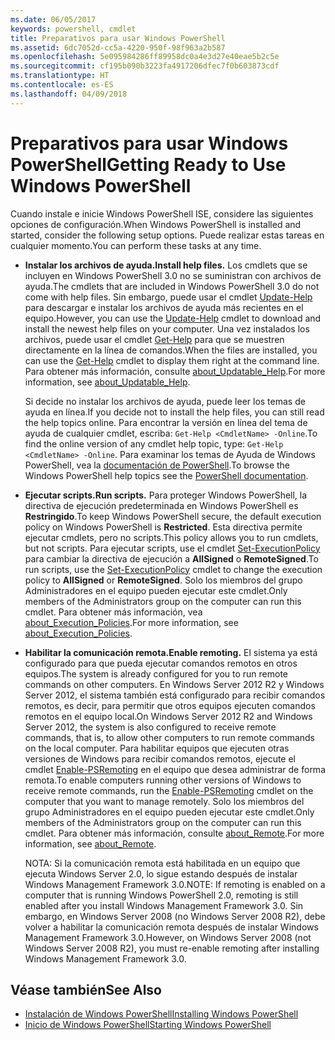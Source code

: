 ```yaml
---
ms.date: 06/05/2017
keywords: powershell, cmdlet
title: Preparativos para usar Windows PowerShell
ms.assetid: 6dc7052d-cc5a-4220-950f-98f963a2b587
ms.openlocfilehash: 5e095984286ff89958dc0a4e3d27e40eae5b2c5e
ms.sourcegitcommit: cf195b090b3223fa4917206dfec7f0b603873cdf
ms.translationtype: HT
ms.contentlocale: es-ES
ms.lasthandoff: 04/09/2018
---
```

# <a name="getting-ready-to-use-windows-powershell"></a><span data-ttu-id="dd6cc-103">Preparativos para usar Windows PowerShell</span><span class="sxs-lookup"><span data-stu-id="dd6cc-103">Getting Ready to Use Windows PowerShell</span></span>
<span data-ttu-id="dd6cc-104">Cuando instale e inicie Windows PowerShell ISE, considere las siguientes opciones de configuración.</span><span class="sxs-lookup"><span data-stu-id="dd6cc-104">When Windows PowerShell is installed and started, consider the following setup options.</span></span> <span data-ttu-id="dd6cc-105">Puede realizar estas tareas en cualquier momento.</span><span class="sxs-lookup"><span data-stu-id="dd6cc-105">You can perform these tasks at any time.</span></span>

- <span data-ttu-id="dd6cc-106">**Instalar los archivos de ayuda.**</span><span class="sxs-lookup"><span data-stu-id="dd6cc-106">**Install help files.**</span></span> <span data-ttu-id="dd6cc-107">Los cmdlets que se incluyen en Windows PowerShell 3.0 no se suministran con archivos de ayuda.</span><span class="sxs-lookup"><span data-stu-id="dd6cc-107">The cmdlets that are included in Windows PowerShell 3.0 do not come with help files.</span></span> <span data-ttu-id="dd6cc-108">Sin embargo, puede usar el cmdlet [Update-Help](/powershell/module/microsoft.powershell.core/update-help) para descargar e instalar los archivos de ayuda más recientes en el equipo.</span><span class="sxs-lookup"><span data-stu-id="dd6cc-108">However, you can use the [Update-Help](/powershell/module/microsoft.powershell.core/update-help) cmdlet to download and install the newest help files on your computer.</span></span> <span data-ttu-id="dd6cc-109">Una vez instalados los archivos, puede usar el cmdlet [Get-Help](/powershell/module/microsoft.powershell.core/get-help) para que se muestren directamente en la línea de comandos.</span><span class="sxs-lookup"><span data-stu-id="dd6cc-109">When the files are installed, you can use the [Get-Help](/powershell/module/microsoft.powershell.core/get-help) cmdlet to display them right at the command line.</span></span> <span data-ttu-id="dd6cc-110">Para obtener más información, consulte [about_Updatable_Help](/powershell/module/microsoft.powershell.core/about/about_updatable_help).</span><span class="sxs-lookup"><span data-stu-id="dd6cc-110">For more information, see [about_Updatable_Help](/powershell/module/microsoft.powershell.core/about/about_updatable_help).</span></span>

    <span data-ttu-id="dd6cc-111">Si decide no instalar los archivos de ayuda, puede leer los temas de ayuda en línea.</span><span class="sxs-lookup"><span data-stu-id="dd6cc-111">If you decide not to install the help files, you can still read the help topics online.</span></span> <span data-ttu-id="dd6cc-112">Para encontrar la versión en línea del tema de ayuda de cualquier cmdlet, escriba: `Get-Help <CmdletName> -Online`.</span><span class="sxs-lookup"><span data-stu-id="dd6cc-112">To find the online version of any cmdlet help topic, type: `Get-Help <CmdletName> -Online`.</span></span> <span data-ttu-id="dd6cc-113">Para examinar los temas de Ayuda de Windows PowerShell, vea la [documentación de PowerShell](/powershell/scripting).</span><span class="sxs-lookup"><span data-stu-id="dd6cc-113">To browse the Windows PowerShell help topics see the [PowerShell documentation](/powershell/scripting).</span></span>

- <span data-ttu-id="dd6cc-114">**Ejecutar scripts.**</span><span class="sxs-lookup"><span data-stu-id="dd6cc-114">**Run scripts.**</span></span> <span data-ttu-id="dd6cc-115">Para proteger Windows PowerShell, la directiva de ejecución predeterminada en Windows PowerShell es **Restringido**.</span><span class="sxs-lookup"><span data-stu-id="dd6cc-115">To keep Windows PowerShell secure, the default execution policy on Windows PowerShell is **Restricted**.</span></span> <span data-ttu-id="dd6cc-116">Esta directiva permite ejecutar cmdlets, pero no scripts.</span><span class="sxs-lookup"><span data-stu-id="dd6cc-116">This policy allows you to run cmdlets, but not scripts.</span></span> <span data-ttu-id="dd6cc-117">Para ejecutar scripts, use el cmdlet [Set-ExecutionPolicy](/powershell/module/microsoft.powershell.security/set-executionpolicy) para cambiar la directiva de ejecución a **AllSigned** o **RemoteSigned**.</span><span class="sxs-lookup"><span data-stu-id="dd6cc-117">To run scripts, use the [Set-ExecutionPolicy](/powershell/module/microsoft.powershell.security/set-executionpolicy) cmdlet to change the execution policy to **AllSigned** or **RemoteSigned**.</span></span> <span data-ttu-id="dd6cc-118">Solo los miembros del grupo Administradores en el equipo pueden ejecutar este cmdlet.</span><span class="sxs-lookup"><span data-stu-id="dd6cc-118">Only members of the Administrators group on the computer can run this cmdlet.</span></span> <span data-ttu-id="dd6cc-119">Para obtener más información, vea [about_Execution_Policies](/powershell/module/microsoft.powershell.core/about/about_execution_policies).</span><span class="sxs-lookup"><span data-stu-id="dd6cc-119">For more information, see [about_Execution_Policies](/powershell/module/microsoft.powershell.core/about/about_execution_policies).</span></span>

- <span data-ttu-id="dd6cc-120">**Habilitar la comunicación remota.**</span><span class="sxs-lookup"><span data-stu-id="dd6cc-120">**Enable remoting.**</span></span> <span data-ttu-id="dd6cc-121">El sistema ya está configurado para que pueda ejecutar comandos remotos en otros equipos.</span><span class="sxs-lookup"><span data-stu-id="dd6cc-121">The system is already configured for you to run remote commands on other computers.</span></span> <span data-ttu-id="dd6cc-122">En Windows Server 2012 R2 y Windows Server 2012, el sistema también está configurado para recibir comandos remotos, es decir, para permitir que otros equipos ejecuten comandos remotos en el equipo local.</span><span class="sxs-lookup"><span data-stu-id="dd6cc-122">On Windows Server 2012 R2 and Windows Server 2012, the system is also configured to receive remote commands, that is, to allow other computers to run remote commands on the local computer.</span></span> <span data-ttu-id="dd6cc-123">Para habilitar equipos que ejecuten otras versiones de Windows para recibir comandos remotos, ejecute el cmdlet [Enable-PSRemoting](/powershell/module/microsoft.powershell.core/enable-psremoting) en el equipo que desea administrar de forma remota.</span><span class="sxs-lookup"><span data-stu-id="dd6cc-123">To enable computers running other versions of Windows to receive remote commands, run the [Enable-PSRemoting](/powershell/module/microsoft.powershell.core/enable-psremoting) cmdlet on the computer that you want to manage remotely.</span></span> <span data-ttu-id="dd6cc-124">Solo los miembros del grupo Administradores en el equipo pueden ejecutar este cmdlet.</span><span class="sxs-lookup"><span data-stu-id="dd6cc-124">Only members of the Administrators group on the computer can run this cmdlet.</span></span> <span data-ttu-id="dd6cc-125">Para obtener más información, consulte [about_Remote](/powershell/module/microsoft.powershell.core/about/about_remote).</span><span class="sxs-lookup"><span data-stu-id="dd6cc-125">For more information, see [about_Remote](/powershell/module/microsoft.powershell.core/about/about_remote).</span></span>

    <span data-ttu-id="dd6cc-126">NOTA: Si la comunicación remota está habilitada en un equipo que ejecuta Windows Server 2.0, lo sigue estando después de instalar Windows Management Framework 3.0.</span><span class="sxs-lookup"><span data-stu-id="dd6cc-126">NOTE: If remoting is enabled on a computer that is running Windows PowerShell 2.0, remoting is still enabled after you install Windows Management Framework 3.0.</span></span> <span data-ttu-id="dd6cc-127">Sin embargo, en Windows Server 2008 (no Windows Server 2008 R2), debe volver a habilitar la comunicación remota después de instalar Windows Management Framework 3.0.</span><span class="sxs-lookup"><span data-stu-id="dd6cc-127">However, on Windows Server 2008 (not Windows Server 2008 R2), you must re-enable remoting after installing Windows Management Framework 3.0.</span></span>

## <a name="see-also"></a><span data-ttu-id="dd6cc-128">Véase también</span><span class="sxs-lookup"><span data-stu-id="dd6cc-128">See Also</span></span>
- [<span data-ttu-id="dd6cc-129">Instalación de Windows PowerShell</span><span class="sxs-lookup"><span data-stu-id="dd6cc-129">Installing Windows PowerShell</span></span>](../setup/Installing-Windows-PowerShell.md)
- [<span data-ttu-id="dd6cc-130">Inicio de Windows PowerShell</span><span class="sxs-lookup"><span data-stu-id="dd6cc-130">Starting Windows PowerShell</span></span>](/powershell/scripting/setup/starting-windows-powershell)